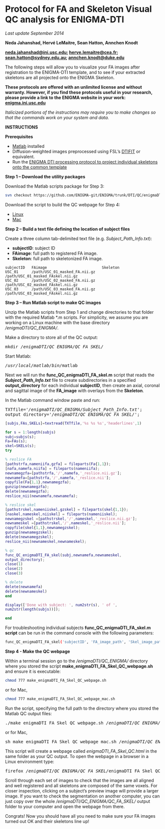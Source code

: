 # Protocol for FA and Skeleton Visual QC analysis for ENIGMA-DTI

*Last update September 2014*

**Neda Jahanshad, Hervé LeMaitre, Sean Hatton, Annchen Knodt**

**neda.jahanshad@ini.usc.edu; herve.lemaitre@cea.fr; sean.hatton@sydney.edu.au; 
annchen.knodt@duke.edu**

The following steps will allow you to visualize your FA images after 
registration to the ENIGMA-DTI template, and to see if your extracted skeletons 
are all projected onto the ENIGMA Skeleton.

**These protocols are offered with an unlimited license and without warranty. 
However, if you find these protocols useful in your research, please provide a 
link to the ENIGMA website in your work: 
[enigma.ini.usc.edu](http://enigma.ini.usc.edu)**

*Italicized portions of the instructions may require you to make changes so that
the commands work on your system and data.*

**INSTRUCTIONS**

**Prerequisites**
*   [Matlab](http://www.mathworks.com/products/matlab/) installed
*   Diffusion-weighted images preprocessed using FSL’s 
    [DTIFIT](http://fsl.fmrib.ox.ac.uk/fsl/fsl4.0/fdt/fdt_dtifit.html) or 
    equivalent.
*   Run the [ENIGMA DTI processing protocol to project individual skeletons onto
    the common template](/DTI#enigma-dti-skeletonization)

**Step 1 – Download the utility packages**

Download the Matlab scripts package for Step 3:
```bash
svn checkout https://github.com/ENIGMA-git/ENIGMA/trunk/DTI/QC/enigmaDTI_QC
```

Download the script to build the QC webpage for Step 4:
*   [Linux](make_enigmaDTI_FA_Skel_QC_webpage.sh)
*   [Mac](make_enigmaDTI_FA_Skel_QC_webpage_mac.sh)

**Step 2 – Build a text file defining the location of subject files**

Create a three column tab-delimited text file (e.g. *Subject_Path_Info.txt*):
*   **subjectID**: subject ID
*   **FAimage**: full path to registered FA image.
*   **Skeleton**: full path to skeletonized FA image.

```
subjectID   FAimage                         Skeleton
USC_01      /path/USC_01_masked_FA.nii.gz   /path/USC_01_masked_FAskel.nii.gz
USC_02      /path/USC_02_masked_FA.nii.gz   /path/USC_02_masked_FAskel.nii.gz
USC_03      /path/USC_03_masked_FA.nii.gz   /path/USC_03_masked_FAskel.nii.gz
```

**Step 3 – Run Matlab script to make QC images**

Unzip the Matlab scripts from Step 1 and change directories to that folder with 
the required Matlab \*.m scripts. For simplicity, we assume you are working on a
Linux machine with the base directory */enigmaDTI/QC_ENIGMA/*.

Make a directory to store all of the QC output:

<pre>
mkdir <i>/enigmaDTI/QC_ENIGMA/QC_FA_SKEL/</i>
</pre>

Start Matlab:

<pre>
<i>/usr/local/matlab/bin/</i>matlab
</pre>

Next we will run the **func_QC_enigmaDTI_FA_skel.m** script that reads the
***Subject_Path_Info.txt*** file to create subdirectories in a specified 
**output_directory** for each individual **subjectID**, then create an axial, 
coronal and sagittal image of the **FA_image** with overlays from the 
**Skeleton**.

In the Matlab command window paste and run:

<pre>
TXTfile='<i>/enigmaDTI/QC_ENIGMA/Subject_Path_Info.txt</i>';
output_directory='<i>/enigmaDTI/QC_ENIGMA/QC_FA_SKEL/</i>';
</pre>

```matlab
[subjs,FAs,SKELs]=textread(TXTfile,'%s %s %s','headerlines',1)

for s = 1:length(subjs)
subj=subjs(s);
Fa=FAs(s);
skel=SKELs(s);
try

% reslice FA
[pathstrfa,nameniifa,gzfa] = fileparts(Fa{1,1});
[nafa,namefa,niifa] = fileparts(nameniifa);
newnamegzfa=[pathstrfa,'/',namefa,'_reslice.nii.gz'];
newnamefa=[pathstrfa,'/',namefa,'_reslice.nii'];
copyfile(Fa{1,1},newnamegzfa);
gunzip(newnamegzfa);
delete(newnamegzfa);
reslice_nii(newnamefa,newnamefa);

% reslice skel
[pathstrskel,nameniiskel,gzskel] = fileparts(skel{1,1});
[naskel,nameskel,niiskel] = fileparts(nameniiskel);
newnamegzskel =[pathstrskel,'/',nameskel,'_reslice.nii.gz'];
newnameskel =[pathstrskel,'/',nameskel,'_reslice.nii'];
copyfile(skel{1,1},newnamegzskel);
gunzip(newnamegzskel);
delete(newnamegzskel);
reslice_nii(newnameskel,newnameskel);

% qc
func_QC_enigmaDTI_FA_skel(subj,newnamefa,newnameskel,
output_directory);
close(1)
close(2)
close(3)

% delete
delete(newnamefa)
delete(newnameskel)
end

display(['Done with subject: ', num2str(s), ' of ',
num2str(length(subjs))]);

end
```

For troubleshooting individual subjects **func_QC_enigmaDTI_FA_skel.m script** 
can be run in the command console with the following parameters:

```bash
func_QC_enigmaDTI_FA_skel('subjectID', 'FA_image_path', 'Skel_image_path','output_directory')
```

**Step 4 - Make the QC webpage**

Within a terminal session go to the */enigmaDTI/QC_ENIGMA/* directory where you 
stored the script **make_enigmaDTI_FA_Skel_QC_webpage.sh** and ensure it is 
executable:

```bash
chmod 777 make_enigmaDTI_FA_Skel_QC_webpage.sh
```

or for Mac,

```bash
chmod 777 make_enigmaDTI_FA_Skel_QC_webpage_mac.sh
```

Run the script, specifying the full path to the directory where you stored the 
Matlab QC output files:

<pre>
./make_enigmaDTI_FA_Skel_QC_webpage.sh <i>/enigmaDTI/QC_ENIGMA/QC_FA_SKEL/</i>
</pre>

or for Mac,

<pre>
sh make_enigmaDTI_FA_Skel_QC_webpage_mac.sh <i>/enigmaDTI/QC_ENIGMA/QC_FA_SKEL/</i>
</pre>

This script will create a webpage called *enigmaDTI_FA_Skel_QC.html* in the same
folder as your QC output. To open the webpage in a browser in a Linux 
environment type:

<pre>
firefox <i>/enigmaDTI/QC_ENIGMA/QC_FA_SKEL/</i>enigmaDTI_FA_Skel_QC.html
</pre>

Scroll through each set of images to check that the images are all aligned and 
well registered and all skeletons are composed of the same voxels. For closer 
inspection, clicking on a subject’s preview image will provide a larger image. 
If you want to check the segmentation on another computer, you can just copy 
over the whole */enigmaDTI/QC_ENIGMA/QC_FA_SKEL/* output folder to your computer
and open the webpage from there.

Congrats! Now you should have all you need to make sure your FA images turned 
out OK and their skeletons line up!
